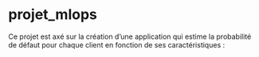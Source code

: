 # projet_mlops

Ce projet est axé sur la création d’une application qui estime la probabilité de défaut pour chaque client en fonction de ses caractéristiques :
